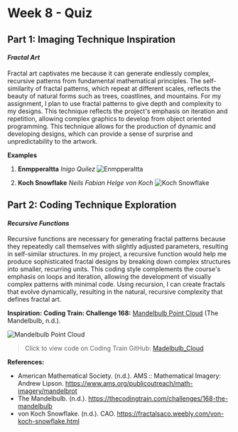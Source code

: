 # Week 8 - Quiz

## Part 1: Imaging Technique Inspiration 
#### *Fractal Art*

Fractal art captivates me because it can generate endlessly complex, recursive patterns from fundamental mathematical principles. The self-similarity of fractal patterns, which repeat at different scales, reflects the beauty of natural forms such as trees, coastlines, and mountains. For my assignment, I plan to use fractal patterns to give depth and complexity to my designs. This technique reflects the project's emphasis on iteration and repetition, allowing complex graphics to develop from object oriented programming. This technique allows for the production of dynamic and developing designs, which can provide a sense of surprise and unpredictability to the artwork.

**Examples**
1. __Enmpperaltta__
    _Inigo Quilez_
     ![Enmpperaltta](https://www.ams.org/images/inigo-quilez-enmpperaltta.jpg)

2. __Koch Snowflake__
    _Neils Fabian Helge von Koch_
     ![Koch Snowflake](https://fractalsaco.weebly.com/uploads/6/3/5/5/63554315/fractal-12a_2_orig.jpg)


## Part 2: Coding Technique Exploration
#### *Recursive Functions*
Recursive functions are necessary for generating fractal patterns because they repeatedly call themselves with slightly adjusted parameters, resulting in self-similar structures. In my project, a recursive function would help me produce sophisticated fractal designs by breaking down complex structures into smaller, recurring units. This coding style complements the course's emphasis on loops and iteration, allowing the development of visually complex patterns with minimal code. Using recursion, I can create fractals that evolve dynamically, resulting in the natural, recursive complexity that defines fractal art.

**Inspiration:**
__Coding Train: Challenge 168:__ [Mandelbulb Point Cloud](https://thecodingtrain.com/challenges/168-the-mandelbulb) (The Mandelbulb, n.d.).

 
![Mandelbulb Point Cloud](readmeImages/Mandelbulb_pointcloud.jpg)

> Click to view code on Coding Train GitHub: [Madelbulb_Cloud](https://github.com/CodingTrain/Coding-Challenges/blob/main/168_Mandelbulb/Processing/MandelBulb_Cloud/MandelBulb_Cloud.pde.) 


**References:**
- American Mathematical Society. (n.d.). AMS :: Mathematical Imagery: Andrew Lipson. https://www.ams.org/publicoutreach/math-imagery/mandelbrot
- The Mandelbulb. (n.d.). https://thecodingtrain.com/challenges/168-the-mandelbulb
- von Koch Snowflake. (n.d.). CAO. https://fractalsaco.weebly.com/von-koch-snowflake.html
